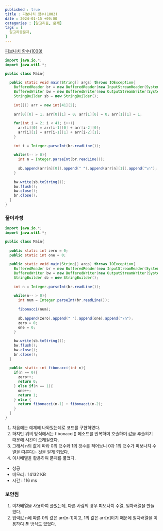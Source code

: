 ```yaml
---
published : true
title : 피보나치 함수(1003)
date : 2024-01-15 +09:00
categories : [알고리즘, 문제]
tags : [
  알고리즘문제,
]
---
```

<!-- ![](/assets/img/Spring/aaaa.png){:style="border:1px solid #eaeaea; border-radius: 7px; padding: 0px;" } -->
<!-- ![](/assets/img/alg/4-1.png){:style="width:1000px" } -->

<a href="https://www.acmicpc.net/problem/1003" target="_blank">피보나치 함수(1003)</a>

```java
import java.io.*;
import java.util.*;

public class Main{
    
  public static void main(String[] args) throws IOException{
    BufferedReader br = new BufferedReader(new InputStreamReader(System.in));
    BufferedWriter bw = new BufferedWriter(new OutputStreamWriter(System.out));
    StringBuilder sb = new StringBuilder();
    
    int[][] arr = new int[41][2];
    
    arr[0][0] = 1; arr[0][1] = 0; arr[1][0] = 0; arr[1][1] = 1;
    
    for(int i = 2; i < 41; i++){
      arr[i][0] = arr[i-1][0] + arr[i-2][0];
      arr[i][1] = arr[i-1][1] + arr[i-2][1];
    }
    
    int t = Integer.parseInt(br.readLine());
    
    while(t-- > 0){
      int n = Integer.parseInt(br.readLine());
      
      sb.append(arr[n][0]).append(" ").append(arr[n][1]).append("\n");
    }
    
    bw.write(sb.toString());
    bw.flush();
    bw.close();
    br.close();
  }
}
```

### 풀이과정

```java
import java.io.*;
import java.util.*;

public class Main{
    
  public static int zero = 0;
  public static int one = 0;
  
  public static void main(String[] args) throws IOException{
    BufferedReader br = new BufferedReader(new InputStreamReader(System.in));
    BufferedWriter bw = new BufferedWriter(new OutputStreamWriter(System.out));
    StringBuilder sb = new StringBuilder();
    
    int n = Integer.parseInt(br.readLine());
    
    while(n-- > 0){
      int num = Integer.parseInt(br.readLine());
      
      fibonacci(num);
      
      sb.append(zero).append(" ").append(one).append("\n");
      zero = 0;
      one = 0;
    }
    
    bw.write(sb.toString());
    bw.flush();
    bw.close();
    br.close();
  }
  
  public static int fibonacci(int n){
    if(n == 0){
      zero++;
      return 0;
    } else if(n == 1){
      one++;
      return 1;
    } else {
      return fibonacci(n-1) + fibonacci(n-2);
    }
  }
}
```

1. 처음에는 예제에 나와있는데로 코드를 구현하였다.
2. 하지만 위의 방식에서는 fibonacci() 메소드를 반복하며 호출하며 값을 추출히기 때문에 시간이 오래걸렸다.
3. 그래서 n의 값에 따라 0의 갯수와 1의 갯수를 적어보니 0과 1의 갯수가 피보나치 수열을 따른다는 것을 알게 되었다.
4. 이차배열을 활용하여 문제를 풀었다.

- 성공
- 메모리 : 14132 KB
- 시간 : 116 ms

### 보안점
1. 이차배열을 사용하여 풀었는데, 다른 사람의 경우 피보나치 수열, 일차배열을 만들었다.
2. 입력값 n에 따른 0의 값은 arr[n-1]이고, 1의 값은 arr[n]이기 때문에 일차배열을 이용하여 푼 방식도 있었다.

